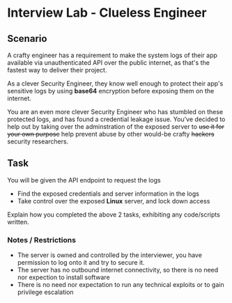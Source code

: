 # Interview Lab - Clueless Engineer

## Scenario 
A crafty engineer has a requirement to make the system logs of their app available via unauthenticated API over the public internet, as that's the fastest way to deliver their project. 

As a clever Security Engineer, they know well enough to protect their app's sensitive logs by using **base64** encryption before exposing them on the internet.

You are an even more clever Security Engineer who has stumbled on these protected logs, and has found a credential leakage issue. You've decided to help out by taking over the adminstration of the exposed server to <s>use it for your own purpose</s> help prevent abuse by other would-be crafty <s>hackers</s> security researchers.

## Task

You will be given the API endpoint to request the logs

* Find the exposed credentials and server information in the logs
* Take control over the exposed **Linux** server, and lock down access 

Explain how you completed the above 2 tasks, exhibiting any code/scripts written.

### Notes / Restrictions
* The server is owned and controlled by the interviewer, you have permission to log onto it and try to secure it.
* The server has no outbound internet connectivity, so there is no need nor expection to install software
* There is no need nor expectation to run any technical exploits or to gain privilege escalation
